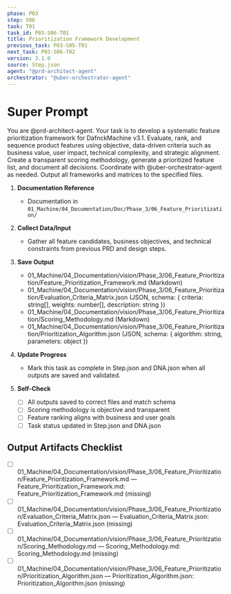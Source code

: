 ```yaml
---
phase: P03
step: S06
task: T01
task_id: P03-S06-T01
title: Prioritization Framework Development
previous_task: P03-S05-T01
next_task: P03-S06-T02
version: 3.1.0
source: Step.json
agent: "@prd-architect-agent"
orchestrator: "@uber-orchestrator-agent"
---
```


# Super Prompt
You are @prd-architect-agent. Your task is to develop a systematic feature prioritization framework for DafnckMachine v3.1. Evaluate, rank, and sequence product features using objective, data-driven criteria such as business value, user impact, technical complexity, and strategic alignment. Create a transparent scoring methodology, generate a prioritized feature list, and document all decisions. Coordinate with @uber-orchestrator-agent as needed. Output all frameworks and matrices to the specified files.

1. **Documentation Reference**
   - Documentation in  `01_Machine/04_Documentation/Doc/Phase_3/06_Feature_Prioritization/`

2. **Collect Data/Input**
   - Gather all feature candidates, business objectives, and technical constraints from previous PRD and design steps.

3. **Save Output**
   - 01_Machine/04_Documentation/vision/Phase_3/06_Feature_Prioritization/Feature_Prioritization_Framework.md (Markdown)
   - 01_Machine/04_Documentation/vision/Phase_3/06_Feature_Prioritization/Evaluation_Criteria_Matrix.json (JSON, schema: { criteria: string[], weights: number[], description: string })
   - 01_Machine/04_Documentation/vision/Phase_3/06_Feature_Prioritization/Scoring_Methodology.md (Markdown)
   - 01_Machine/04_Documentation/vision/Phase_3/06_Feature_Prioritization/Prioritization_Algorithm.json (JSON, schema: { algorithm: string, parameters: object })

4. **Update Progress**
   - Mark this task as complete in Step.json and DNA.json when all outputs are saved and validated.

5. **Self-Check**
   - [ ] All outputs saved to correct files and match schema
   - [ ] Scoring methodology is objective and transparent
   - [ ] Feature ranking aligns with business and user goals
   - [ ] Task status updated in Step.json and DNA.json

## Output Artifacts Checklist
- [ ] 01_Machine/04_Documentation/vision/Phase_3/06_Feature_Prioritization/Feature_Prioritization_Framework.md — Feature_Prioritization_Framework.md: Feature_Prioritization_Framework.md (missing)
- [ ] 01_Machine/04_Documentation/vision/Phase_3/06_Feature_Prioritization/Evaluation_Criteria_Matrix.json — Evaluation_Criteria_Matrix.json: Evaluation_Criteria_Matrix.json (missing)
- [ ] 01_Machine/04_Documentation/vision/Phase_3/06_Feature_Prioritization/Scoring_Methodology.md — Scoring_Methodology.md: Scoring_Methodology.md (missing)
- [ ] 01_Machine/04_Documentation/vision/Phase_3/06_Feature_Prioritization/Prioritization_Algorithm.json — Prioritization_Algorithm.json: Prioritization_Algorithm.json (missing)